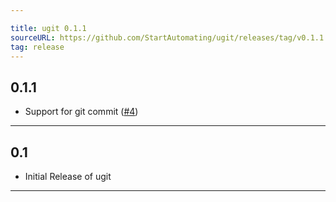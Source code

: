 ```yaml
---

title: ugit 0.1.1
sourceURL: https://github.com/StartAutomating/ugit/releases/tag/v0.1.1
tag: release
---
```

## 0.1.1
* Support for git commit ([#4](https://github.com/StartAutomating/ugit/issues/4))
---
## 0.1
* Initial Release of ugit
---
